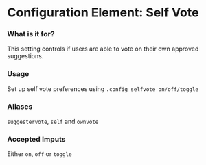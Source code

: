 # Configuration Element: Self Vote

### What is it for?
This setting controls if users are able to vote on their own approved suggestions. 

### Usage
Set up self vote preferences using `.config selfvote on/off/toggle`

### Aliases
`suggestervote`, `self` and `ownvote`

### Accepted Imputs
Either `on`, `off` or `toggle`
